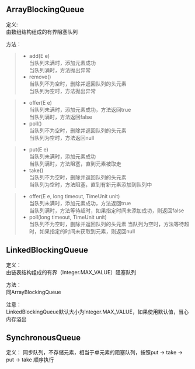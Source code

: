 ## ArrayBlockingQueue

定义:  
由数组结构组成的有界阻塞队列  

方法：  
>- add(E e)  
>   当队列未满时，添加元素成功  
>   当队列满时，方法抛出异常
>- remove()  
>   当队列不为空时，删除并返回队列的头元素  
>   当队列为空时，方法抛出异常
 
 
>- offer(E e)   
>   当队列未满时，添加元素成功，方法返回true  
>   当队列满时，方法返回false
>- poll()  
>   当队列不为空时，删除并返回队列的头元素  
>   当队列为空时，方法返回null


>- put(E e)   
>   当队列未满时，添加元素成功  
>   当队列满时，方法阻塞，直到元素被取走
>- take()  
>   当队列不为空时，删除并返回队列的头元素  
>   当队列为空时，方法阻塞，直到有新元素添加到队列中


>- offer(E e, long timeout, TimeUnit unit)  
>   当队列未满时，添加元素成功，方法返回true  
>   当队列满时，方法等待超时，如果指定时间未添加成功，则返回false
>- poll(long timeout, TimeUnit unit)  
>   当队列不为空时，删除并返回队列的头元素 
>   当队列为空时，方法等待超时，如果指定的时间未获取到元素，则返回null


## LinkedBlockingQueue
定义：  
由链表结构组成的有界（Integer.MAX_VALUE）阻塞队列

方法：  
同ArrayBlockingQueue

注意：  
LinkedBlockingQueue默认大小为Integer.MAX_VALUE，如果使用默认值，当心内存溢出

## SynchronousQueue
定义：
同步队列，不存储元素，相当于单元素的阻塞队列，按照put -> take -> put -> take 顺序执行